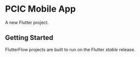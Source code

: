 # PCIC Mobile App

A new Flutter project.

## Getting Started

FlutterFlow projects are built to run on the Flutter _stable_ release.
